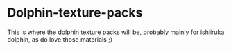 # Dolphin-texture-packs
This is where the dolphin texture packs will be, probably mainly for ishiiruka dolphin, as do love those materials ;)

